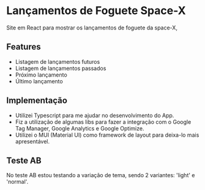 # Lançamentos de Foguete Space-X

Site em React para mostrar os lançamentos de foguete da space-X,

## Features

- Listagem de lançamentos futuros
- Listagem de lançamentos passados
- Próximo lançamento
- Último lançamento

## Implementação

- Utilizei Typescript para me ajudar no desenvolvimento do App.
- Fiz a utilização de algumas libs para fazer a integração com o Google Tag Manager, Google Analytics e Google Optimize.
- Utilizei o MUI (Material UI) como framework de layout para deixa-lo mais apresentável.

## Teste AB

No teste AB estou testando a variação de tema, sendo 2 variantes: 'light' e 'normal'.